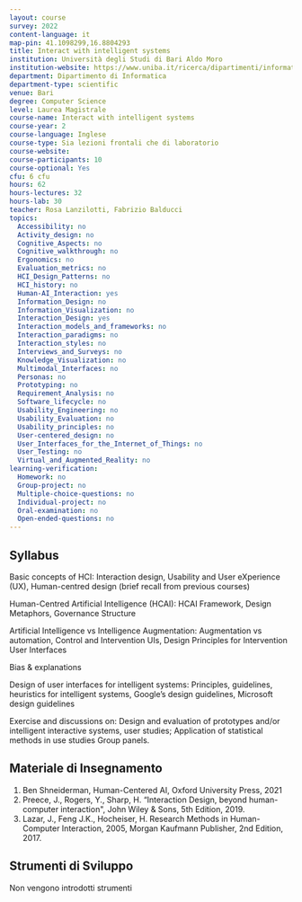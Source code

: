 ```yaml
---
layout: course
survey: 2022
content-language: it
map-pin: 41.1098299,16.8804293
title: Interact with intelligent systems
institution: Università degli Studi di Bari Aldo Moro
institution-website: https://www.uniba.it/ricerca/dipartimenti/informatica/didattica/corsi-di-laurea/computer-science/computer-science 
department: Dipartimento di Informatica
department-type: scientific
venue: Bari
degree: Computer Science
level: Laurea Magistrale
course-name: Interact with intelligent systems
course-year: 2
course-language: Inglese
course-type: Sia lezioni frontali che di laboratorio
course-website: 
course-participants: 10
course-optional: Yes
cfu: 6 cfu
hours: 62
hours-lectures: 32
hours-lab: 30
teacher: Rosa Lanzilotti, Fabrizio Balducci
topics: 
  Accessibility: no
  Activity_design: no
  Cognitive_Aspects: no
  Cognitive_walkthrough: no
  Ergonomics: no
  Evaluation_metrics: no
  HCI_Design_Patterns: no
  HCI_history: no
  Human-AI_Interaction: yes
  Information_Design: no
  Information_Visualization: no
  Interaction_Design: yes
  Interaction_models_and_frameworks: no
  Interaction_paradigms: no
  Interaction_styles: no
  Interviews_and_Surveys: no
  Knowledge_Visualization: no
  Multimodal_Interfaces: no
  Personas: no
  Prototyping: no
  Requirement_Analysis: no
  Software_lifecycle: no
  Usability_Engineering: no
  Usability_Evaluation: no
  Usability_principles: no
  User-centered_design: no
  User_Interfaces_for_the_Internet_of_Things: no
  User_Testing: no
  Virtual_and_Augmented_Reality: no
learning-verification: 
  Homework: no 
  Group-project: no 
  Multiple-choice-questions: no 
  Individual-project: no 
  Oral-examination: no 
  Open-ended-questions: no 
---
```



## Syllabus 
Basic concepts of HCI: Interaction design, Usability and User eXperience (UX), Human-centred design (brief recall from previous courses)

Human-Centred Artificial Intelligence (HCAI): HCAI Framework, Design Metaphors, Governance Structure

Artificial Intelligence vs Intelligence Augmentation: Augmentation vs automation, Control and Intervention UIs, Design Principles for Intervention User Interfaces

Bias & explanations

Design of user interfaces for intelligent systems: Principles, guidelines, heuristics for intelligent systems, Google’s design guidelines, Microsoft design guidelines

Exercise and discussions on: 
Design  and  evaluation  of  prototypes  and/or  intelligent interactive systems, user studies; 
Application of statistical methods in use studies
Group panels.


## Materiale di Insegnamento 
1.	Ben Shneiderman, Human-Centered AI, Oxford University Press, 2021
2.	Preece, J., Rogers, Y., Sharp, H. “Interaction Design, beyond human-computer interaction", John Wiley & Sons, 5th Edition, 2019.
3.	Lazar, J., Feng J.K., Hocheiser, H. Research Methods in Human-Computer Interaction, 2005, Morgan Kaufmann Publisher, 2nd Edition, 2017.


## Strumenti di Sviluppo 
Non vengono introdotti strumenti
